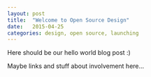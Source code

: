 ```yaml
---
layout: post
title:  "Welcome to Open Source Design"
date:   2015-04-25
categories: design, open source, launching
---
```


Here should be our hello world blog post :)

Maybe links and stuff about involvement here...

[jekyll]:      http://jekyllrb.com
[jekyll-gh]:   https://github.com/jekyll/jekyll
[jekyll-help]: https://github.com/jekyll/jekyll-help
